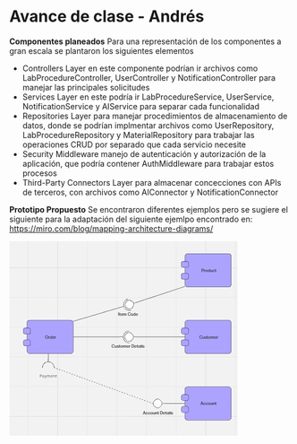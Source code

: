 # Avance de clase - Andrés

**Componentes planeados**
Para una representación de los componentes a gran escala se plantaron los siguientes elementos
- Controllers Layer
    en este componente podrían ir archivos como LabProcedureController, UserController y NotificationController para manejar las principales solicitudes
- Services Layer
    en este podría ir LabProcedureService, UserService, NotificationService y AIService para separar cada funcionalidad
- Repositories Layer
    para manejar procedimientos de almacenamiento de datos, donde se podrían implmentar archivos como UserRepository, LabProcedureRepository y MaterialRepository para trabajar las operaciones CRUD por separado que cada     servicio necesite
- Security Middleware
    manejo de autenticación y autorización de la aplicación, que podría contener AuthMiddleware para trabajar estos procesos
- Third-Party Connectors Layer
    para almacenar concecciones con APIs de terceros, con archivos como AIConnector y NotificationConnector
    
**Prototipo Propuesto**
Se encontraron diferentes ejemplos pero se sugiere el siguiente para la adaptación del siguiente ejemlpo encontrado en: https://miro.com/blog/mapping-architecture-diagrams/

![diagrama](ejemplo_diagrama.jpg)


